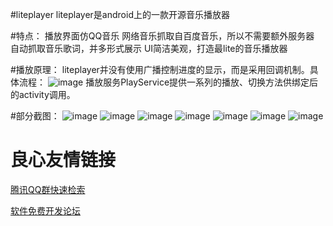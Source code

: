 #liteplayer
liteplayer是android上的一款开源音乐播放器 

#特点： 
播放界面仿QQ音乐 
网络音乐抓取自百度音乐，所以不需要额外服务器 
自动抓取音乐歌词，并多形式展示 
UI简洁美观，打造最lite的音乐播放器 

#播放原理： 
liteplayer并没有使用广播控制进度的显示，而是采用回调机制。具体流程： 
![image](http://git.oschina.net/qibin/LitePlayer/raw/master/images/pro.png) 
播放服务PlayService提供一系列的播放、切换方法供绑定后的activity调用。  


#部分截图： 
![image](http://git.oschina.net/qibin/LitePlayer/raw/master/images/splash.png) 
![image](http://git.oschina.net/qibin/LitePlayer/raw/master/images/1.png)
![image](http://git.oschina.net/qibin/LitePlayer/raw/master/images/2.png) 
![image](http://git.oschina.net/qibin/LitePlayer/raw/master/images/3.png)
![image](http://git.oschina.net/qibin/LitePlayer/raw/master/images/4.png) 
![image](http://git.oschina.net/qibin/LitePlayer/raw/master/images/5.png)
![image](http://git.oschina.net/qibin/LitePlayer/raw/master/images/6.png) 

 # 良心友情链接

[腾讯QQ群快速检索](http://u.720life.cn/s/8cf73f7c)

[软件免费开发论坛](http://u.720life.cn/s/bbb01dc0)